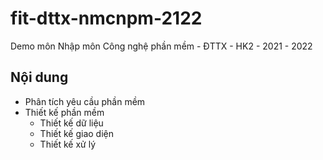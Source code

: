 # fit-dttx-nmcnpm-2122
Demo môn Nhập môn Công nghệ phần mềm - ĐTTX - HK2 - 2021 - 2022
## Nội dung
- Phân tích yêu cầu phần mềm
- Thiết kế phần mềm
  - Thiết kế dữ liệu
  - Thiết kế giao diện
  - Thiết kế xử lý